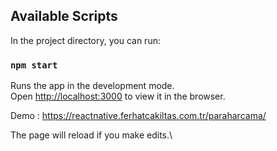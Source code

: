 ## Available Scripts

In the project directory, you can run:

### `npm start`

Runs the app in the development mode.\
Open [http://localhost:3000](http://localhost:3000) to view it in the browser.

Demo : https://reactnative.ferhatcakiltas.com.tr/paraharcama/

The page will reload if you make edits.\
